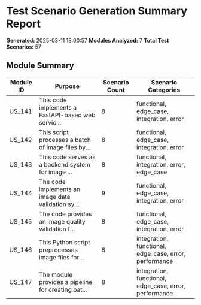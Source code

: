# Test Scenario Generation Summary Report

**Generated:** 2025-03-11 18:00:57
**Modules Analyzed:** 7
**Total Test Scenarios:** 57

## Module Summary

| Module ID | Purpose | Scenario Count | Scenario Categories |
| --- | --- | --- | --- |
| US_141 | This code implements a FastAPI-based web servic... | 8 | functional, edge_case, integration, error |
| US_142 | This script processes a batch of image files by... | 8 | functional, edge_case, integration, error |
| US_143 | This code serves as a backend system for image ... | 8 | functional, integration, error, edge_case |
| US_144 | The code implements an image data validation sy... | 9 | functional, edge_case, integration, error |
| US_145 | The code provides an image quality validation f... | 8 | functional, edge_case, integration, error |
| US_146 | This Python script preprocesses image files for... | 8 | integration, functional, edge_case, error, performance |
| US_147 | The module provides a pipeline for creating bat... | 8 | integration, functional, edge_case, error, performance |